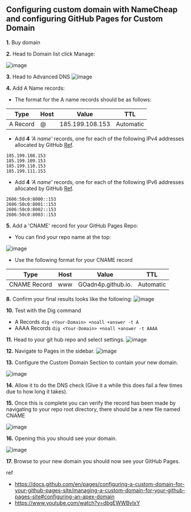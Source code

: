 ## Configuring custom domain with NameCheap and configuring GitHub Pages for Custom Domain

**1.** Buy domain

**2.** Head to Domain list click Manage:

![image](https://github.com/GOadn4p/GOadn4p.github.io/assets/139599365/b337999c-7874-4423-afb6-648e0f2bdb38)

**3.** Head to Advanced DNS
![image](https://github.com/GOadn4p/GOadn4p.github.io/assets/139599365/b8b43bd2-0381-413c-9372-3bf57cc71741)

**4.** Add A Name records:

- The format for the A name records should be as follows:

| Type	| Host | Value | TTL |
|--|--|--|--|
| A Record| @ | 185.199.108.153 | Automatic |

- Add **4** _'A name'_ records, one for each of the following IPv4 addresses allocated by GitHub [Ref](https://docs.github.com/en/pages/configuring-a-custom-domain-for-your-github-pages-site/managing-a-custom-domain-for-your-github-pages-site#configuring-an-apex-domain).
```
185.199.108.153
185.199.109.153
185.199.110.153
185.199.111.153
```

- Add **4** _'A name'_ records, one for each of the following IPv6 addresses allocated by GitHub [Ref](https://docs.github.com/en/pages/configuring-a-custom-domain-for-your-github-pages-site/managing-a-custom-domain-for-your-github-pages-site#configuring-an-apex-domain).

```
2606:50c0:8000::153
2606:50c0:8001::153
2606:50c0:8002::153
2606:50c0:8003::153
```
**5.** Add a 'CNAME' record for your GitHub Pages Repo:

- You can find your repo name at the top:

![image](https://github.com/GOadn4p/GOadn4p.github.io/assets/139599365/4a9b318c-1a37-4d50-a5d9-af3b35afc5af)


- Use the following format for your CNAME record

| Type	| Host | Value | TTL |
|--|--|--|--|
| CNAME Record	| www | GOadn4p.github.io. | Automatic |


**8.** Confirm your final results looks like the following:
![image](https://github.com/GOadn4p/GOadn4p.github.io/assets/139599365/6c99eb3c-afc3-4049-aec8-79bff4cc0560)

**10.** Test with the Dig command
- A Records
`dig <Your-Domain> +noall +answer -t A`
- AAAA Records
`dig <Your-Domain> +noall +answer -t AAAA`

**11.** Head to your git hub repo and select settings.
![image](https://github.com/GOadn4p/GOadn4p.github.io/assets/139599365/5f166dcb-10bd-4d92-9fe3-36fe6011b8aa)

**12.** Navigate to Pages in the sidebar.
![image](https://github.com/GOadn4p/GOadn4p.github.io/assets/139599365/df611cb4-04b4-4d93-9bde-1b48e0573e44)


**13.** Configure the Custom Domain Section to contain your new domain.

![image](https://github.com/GOadn4p/GOadn4p.github.io/assets/139599365/925de8a1-08ef-4d59-b46b-42167f7cb9ef)


**14.** Allow it to do the DNS check (Give it a while this does fail a few times due to how long it takes).

**15.** Once this is complete you can verify the record has been made by navigating to your repo root directory, there should be a new file named CNAME

![image](https://github.com/GOadn4p/GOadn4p.github.io/assets/139599365/e6bf7233-3ab9-46ff-aca6-b73b9054a68b)


**16.** Opening this you should see your domain.

![image](https://github.com/GOadn4p/GOadn4p.github.io/assets/139599365/11484c72-c2a0-45b4-b8b0-25372601b704)


**17.** Browse to your new domain you should now see your GitHub Pages.




ref
- https://docs.github.com/en/pages/configuring-a-custom-domain-for-your-github-pages-site/managing-a-custom-domain-for-your-github-pages-site#configuring-an-apex-domain
- https://www.youtube.com/watch?v=dbgEWWBvIxY
